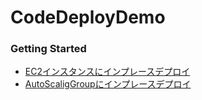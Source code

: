 # CodeDeployDemo

### Getting Started

- [EC2インスタンスにインプレースデプロイ](https://github.com/ot-nemoto/CodeDeployDemo/wiki/InPlace-EC2Instances)
- [AutoScaligGroupにインプレースデプロイ](https://github.com/ot-nemoto/CodeDeployDemo/wiki/InPlace-AutoScalingGroup)
